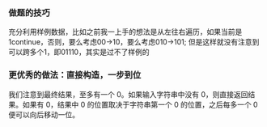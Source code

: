 ### 做题的技巧
充分利用样例数据，比如之前我一上手的想法是从左往右遍历，如果当前是1continue，否则，要么考虑00->10，要么考虑010->101;
但是这样就没有注意到可以跨多个1，即01110，其实是过不了样例的


### 更优秀的做法：直接构造，一步到位
我们注意到最终结果，至多有一个 0。如果输入字符串中没有 0，则直接返回结果。如果有 0，结果中 0 的位置取决于字符串第一个 
0 的位置，之后每多一个 0 便可以向后移动一位。
